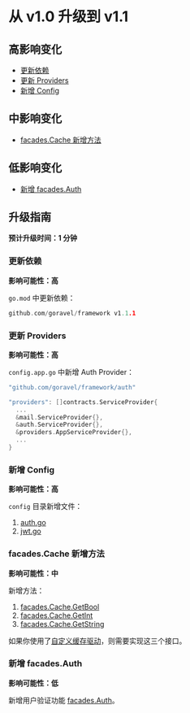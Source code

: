 # 从 v1.0 升级到 v1.1

## 高影响变化

- [更新依赖](#更新依赖)
- [更新 Providers](#更新-providers)
- [新增 Config](#新增-config)

## 中影响变化

- [facades.Cache 新增方法](#facades-cache-新增方法)

## 低影响变化

- [新增 facades.Auth](#新增-facades-auth)

## 升级指南

**预计升级时间：1 分钟**

### 更新依赖

**影响可能性：高**

`go.mod` 中更新依赖：

```go
github.com/goravel/framework v1.1.1
```

### 更新 Providers

**影响可能性：高**

`config.app.go` 中新增 Auth Provider：

```go
"github.com/goravel/framework/auth"

"providers": []contracts.ServiceProvider{
  ...
  &mail.ServiceProvider{},
  &auth.ServiceProvider{},
  &providers.AppServiceProvider{},
  ...
}
```

### 新增 Config

**影响可能性：高**

`config` 目录新增文件：

1. [auth.go](https://github.com/goravel/goravel/blob/v1.1.1/config/auth.go)
2. [jwt.go](https://github.com/goravel/goravel/blob/v1.1.1/config/jwt.go)

### facades.Cache 新增方法

**影响可能性：中**

新增方法：

1. [facades.Cache.GetBool](https://github.com/goravel/framework/blob/87c7fa9b95e45fcf4f88a502f1a1adc213527ae1/contracts/cache/store.go#L9)
2. [facades.Cache.GetInt](https://github.com/goravel/framework/blob/87c7fa9b95e45fcf4f88a502f1a1adc213527ae1/contracts/cache/store.go#L10)
3. [facades.Cache.GetString](https://github.com/goravel/framework/blob/87c7fa9b95e45fcf4f88a502f1a1adc213527ae1/contracts/cache/store.go#L11)

如果你使用了[自定义缓存驱动](https://github.com/goravel/docs/blob/master/zh/digging-deeper/cache.md#%E6%B7%BB%E5%8A%A0%E8%87%AA%E5%AE%9A%E4%B9%89%E7%BC%93%E5%AD%98%E9%A9%B1%E5%8A%A8)，则需要实现这三个接口。

### 新增 facades.Auth

**影响可能性：低**

新增用户验证功能 [facades.Auth](../security/authentication.md)。
